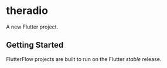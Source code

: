 # theradio

A new Flutter project.

## Getting Started

FlutterFlow projects are built to run on the Flutter _stable_ release.
